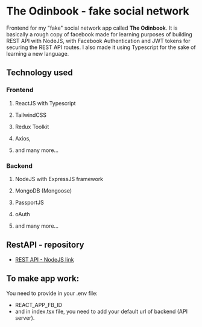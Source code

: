 # The Odinbook - fake social network

Frontend for my "fake" social network app called **The Odinbook**. It is basically a rough copy
of facebook made for learning purposes of building REST API with NodeJS, with Facebook Authentication and JWT tokens for securing the REST API routes. I also made it using Typescript for the sake of learning a new language.

## Technology used

### Frontend

1. ReactJS with Typescript

2. TailwindCSS

3. Redux Toolkit

4. Axios,

5. and many more...

### Backend

1. NodeJS with ExpressJS framework

2. MongoDB (Mongoose)

3. PassportJS

4. oAuth

5. and many more...

## RestAPI - repository

- [REST API - NodeJS link](https://github.com/polhek/fake-social-network-api)

## To make app work:

You need to provide in your .env file:

- REACT_APP_FB_ID
- and in index.tsx file, you need to add your default url of backend (API server).
